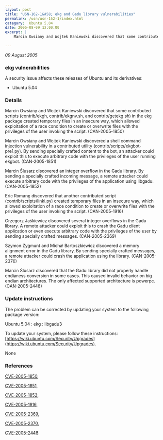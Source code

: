```yaml
---
layout: post
title: "USN-162-1&#58; ekg and Gadu library vulnerabilities"
permalink: /usn/usn-162-1/index.html
category:  Ubuntu 5.04
date: 2005-08-09 12:00:00
excerpt: |
    Marcin Owsiany and Wojtek Kaniewski discovered that some contributed scripts (contrib/ekgh, contrib/ekgnv.sh, and contrib/getekg.sh) in the ekg package created temporary files in an insecure way, which allowed exploitation of a race condition to create or overwrite files with the privileges of the user invoking the script. (CAN-2005-1850)
    
--- 
```

 
 

*09 August 2005*

### ekg vulnerabilities

A security issue affects these releases of Ubuntu and its derivatives:

* Ubuntu 5.04

### Details

Marcin Owsiany and Wojtek Kaniewski discovered that some contributed scripts (contrib/ekgh, contrib/ekgnv.sh, and contrib/getekg.sh) in the ekg package created temporary files in an insecure way, which allowed exploitation of a race condition to create or overwrite files with the privileges of the user invoking the script. (CAN-2005-1850)

Marcin Owsiany and Wojtek Kaniewski discovered a shell command injection vulnerability in a contributed utility (contrib/scripts/ekgbot-pre1.py). By sending specially crafted content to the bot, an attacker could exploit this to execute arbitrary code with the privileges of the user running ekgbot. (CAN-2005-1851)

Marcin Ślusarz discovered an integer overflow in the Gadu library. By sending a specially crafted incoming message, a remote attacker could execute arbitrary code with the privileges of the application using libgadu. (CAN-2005-1852)

Eric Romang discovered that another contributed script (contrib/scripts/linki.py) created temporary files in an insecure way, which allowed exploitation of a race condition to create or overwrite files with the privileges of the user invoking the script. (CAN-2005-1916)

Grzegorz Jaśkiewicz discovered several integer overflows in the Gadu library. A remote attacker could exploit this to crash the Gadu client application or even execute arbitrary code with the privileges of the user by sending specially crafted messages. (CAN-2005-2369)

Szymon Zygmunt and Michał Bartoszkiewicz discovered a memory alignment error in the Gadu library. By sending specially crafted messages, a remote attacker could crash the application using the library. (CAN-2005-2370)

Marcin Ślusarz discovered that the Gadu library did not properly handle endianess conversion in some cases. This caused invalid behavior on big endian architectures. The only affected supported architecture is powerpc. (CAN-2005-2448)

### Update instructions

The problem can be corrected by updating your system to the following package version:

Ubuntu 5.04
 : ekg 
 : libgadu3 

To update your system, please follow these instructions: [https://wiki.ubuntu.com/Security/Upgrades](https://wiki.ubuntu.com/Security/Upgrades).

None

### References

 
 [CVE-2005-1850](http://people.ubuntu.com/~ubuntu-security/cve/CVE-2005-1850), 

 [CVE-2005-1851](http://people.ubuntu.com/~ubuntu-security/cve/CVE-2005-1851), 

 [CVE-2005-1852](http://people.ubuntu.com/~ubuntu-security/cve/CVE-2005-1852), 

 [CVE-2005-1916](http://people.ubuntu.com/~ubuntu-security/cve/CVE-2005-1916), 

 [CVE-2005-2369](http://people.ubuntu.com/~ubuntu-security/cve/CVE-2005-2369), 

 [CVE-2005-2370](http://people.ubuntu.com/~ubuntu-security/cve/CVE-2005-2370), 

 [CVE-2005-2448](http://people.ubuntu.com/~ubuntu-security/cve/CVE-2005-2448)
 

